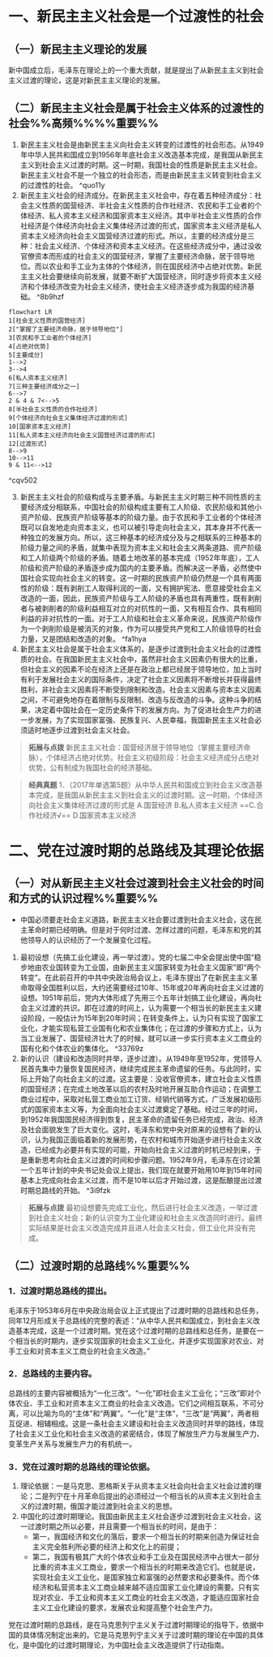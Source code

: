 # 一、新民主主义社会是一个过渡性的社会
## （一）新民主主义理论的发展
新中国成立后，毛泽东在理论上的一个重大贡献，就是提出了从新民主主义到社会主义过渡的理论，这是对新民主主义理论的发展。
## （二）新民主主义社会是属于社会主义体系的过渡性的社会%%高频%%%%重要%%
1. 新民主主义社会是由新民主主义向社会主义转变的过渡性的社会形态。从1949年中华人民共和国成立到1956年年底社会主义改造基本完成，是我国从新民主主义到社会主义过渡的时期。这一时期，我国社会的性质是新民主主义社会。新民主主义社会不是一个独立的社会形态，而是由新民主主义转变到社会主义的过渡性的社会。 ^quo11y
2. 新民主主义社会的经济成分。在新民主主义社会中，存在着五种经济成分：社会主义性质的国营经济、半社会主义性质的合作社经济、农民和手工业者的个体经济、私人资本主义经济和国家资本主义经济。其中半社会主义性质的合作社经济是个体经济向社会主义集体经济过渡的形式，国家资本主义经济是私人资本主义经济向社会主义国营经济过渡的形式。所以，主要的经济成分是三种：社会主义经济、个体经济和资本主义经济。在这些经济成分中，通过没收官僚资本而形成的社会主义的国营经济，掌握了主要经济命脉，居于领导地位。而以农业和手工业为主体的个体经济，则在国民经济中占绝对优势。新民主主义社会要继续向前发展，就要不断扩大国营经济，同时逐步将资本主义经济和个体经济改变为社会主义经济，使社会主义经济逐步成为我国的经济基础。  ^8b9hzf

```mermaid
flowchart LR
1[社会主义性质的国营经济]
2["掌握了主要经济命脉，居于领导地位"]
3[农民和手工业者的个体经济]
4[占绝对优势]
5[主要成分]
1-->2
3-->4
6[私人资本主义经济]
7[三种主要经济成分之一]
6-->7
2 & 4 & 7<-->5
8[半社会主义性质的合作社经济]
9[个体经济向社会主义集体经济过渡的形式]
10[国家资本主义经济]
11[私人资本主义经济向社会主义国营经济过渡的形式]
12[过渡形式]
8-->9
10-->11
9 & 11<-->12
```
^cqv502

3. 新民主主义社会的阶级构成与主要矛盾。与新民主主义时期三种不同性质的主要经济成分相联系，中国社会的阶级构成主要有工人阶级、农民阶级和其他小资产阶级、民族资产阶级等基本的阶级力量。由于农民和手工业者的个体经济既可以自发地走向资本主义，也可以被引导走向社会主义，其本身并不代表一种独立的发展方向。所以，这三种基本的经济成分及与之相联系的三种基本的阶级力量之间的矛盾，就集中表现为资本主义和社会主义两条道路、资产阶级和工人阶级两个阶级的矛盾。随着土地改革的基本完成（1952年年底），工人阶级和资产阶级的矛盾逐步成为国内的主要矛盾。而解决这一矛盾，必然使中国社会实现向社会主义的转变。这一时期的民族资产阶级仍然是一个具有两面性的阶级：既有剥削工人取得利润的一面，又有拥护宪法、愿意接受社会主义改造的一面，因此，民族资产阶级与工人阶级的矛盾也具有两重性，既有剥削者与被剥削者的阶级利益相互对立的对抗性的一面，又有相互合作、具有相同利益的非对抗性的一面。对于工人阶级和社会主义革命来说，民族资产阶级作为一个剥削阶级是被消灭的对象，作为可以接受共产党和工人阶级领导的社会力量，又是团结和改造的对象。
 ^fa1hya
4. 新民主主义社会是属于社会主义体系的，是逐步过渡到社会主义社会的过渡性质的社会。在我国新民主主义社会中，虽然非社会主义因素仍有很大的比重，但社会主义的因素不论在经济上还是在政治上都已经居于领导地位，加上当时有利于发展社会主义的国际条件，决定了社会主义因素将不断增长并获得最终胜利，非社会主义因素将不断受到限制和改造。社会主义因素与资本主义因素之间，不可避免地存在着限制与反限制、改造与反改造的斗争。这种斗争的结果，决定着中国社会在一定历史条件下的发展方向。为了促进社会生产力的进一步发展，为了实现国家富强、民族复兴、人民幸福，我国新民主主义社会必须适时地逐步过渡到社会主义社会。

>**拓展与点拨**
新民主主义社会：国营经济居于领导地位（掌握主要经济命脉），个体经济占绝对优势。社会主义初级阶段：社会主义经济成分占绝对优势，公有制成为我国社会的经济基础。

>**经典真题**
1．（2017年单选第5题）从中华人民共和国成立到社会主义改造基本完成，是我国从新民主主义到社会主义的过渡时期。这一时期，个体经济向社会主义集体经济过渡的形式是
A.国营经济
B.私人资本主义经济
==C.合作社经济√==
D.国家资本主义经济

# 二、党在过渡时期的总路线及其理论依据
## （一）对从新民主主义社会过渡到社会主义社会的时间和方式的认识过程%%重要%%
- 中国必须要走社会主义道路，新民主主义社会要过渡到社会主义社会，这在民主革命时期已经明确。但是对于何时过渡、怎样过渡的问题，毛泽东和党的其他领导人的认识经历了一个发展变化过程。
1. 最初设想（先搞工业化建设，再一举过渡）。党的七届二中全会提出使中国“稳步地由农业国转变为工业国，由新民主主义国家转变为社会主义国家”即“两个转变”。在此前召开的中共中央政治局会议上，毛泽东提出了在新民主主义革命取得全国胜利以后，大约还需要经过10年、15年或20年再向社会主义过渡的设想。1951年前后，党内大体形成了先用三个五年计划搞工业化建设，再向社会主义过渡的共识。即在过渡的时间上，认为需要一个相当长的新民主主义建设阶段，一般估计为15年到20年时间；在转变条件上，认为只有实现了国家工业化，才能实现私营工业国有化和农业集体化；在过渡的步骤和方式上，认为当工业发展了、国营经济壮大了的时候，就可以进一步实行资本主义工商业的国有化和个体农业的集体化。 ^33769z
2. 新的认识（建设和改造同时并举，逐步过渡）。从1949年至1952年，党领导人民首先集中力量恢复国民经济，继续完成民主革命遗留的任务。与此同时，实际上开始了向社会主义的过渡。这主要是：没收官僚资本，建立社会主义性质的国营经济；在完成土地改革以后的农村及时地开展互助合作运动；在调整工商业过程中，采取对私营工商业加工订货、经销代销等方式，广泛发展初级形式的国家资本主义等，为全面向社会主义过渡奠定了基础。经过三年的时间，到1952年我国国民经济得到恢复，民主革命的遗留任务已经完成，政治、经济及社会面貌发生了巨大变化。这时，毛泽东和党中央对原来的设想有了新的认识，认为我国正面临着新的发展形势，在农村和城市开始逐步进行社会主义改造，已经成为必要并有实现的可能，开始向社会主义过渡的时机已经到来，于是重新思考向社会主义过渡的时间和步骤问题。1952年9月，毛泽东在讨论第一个五年计划的中央书记处会议上提出，我们现在就要开始用10年到15年时间基本上完成向社会主义过渡，而不是10年以后才开始过渡，这是酝酿提出过渡时期总路线的开始。 ^3i9fzk

>**拓展与点拨**
最初设想要先完成工业化，然后进行社会主义改造，一举过渡到社会主义社会；新的认识变为工业化建设和社会主义改造同时进行。最终实际结果是社会主义改造完成井且进人社会主义社会，但工业化并没有完成。
## （二）过渡时期的总路线%%重要%%
### 1．过渡时期总路线的提出。
毛泽东于1953年6月在中央政治局会议上正式提出了过渡时期的总路线和总任务，同年12月形成关于总路线的完整的表述：“从中华人民共和国成立，到社会主义改造基本完成，这是一个过渡时期。党在这个过渡时期的总路线和总任务，是要在一个相当长的时期内，逐步实现国家的社会主义工业化，并逐步实现国家对农业、对手工业和对资本主义工商业的社会主义改造。”
### 2．总路线的主要内容。
总路线的主要内容被概括为“一化三改”。“一化”即社会主义工业化；“三改”即对个体农业、手工业和对资本主义工商业的社会主义改造。它们之间相互联系，不可分离，可以比喻为鸟的“主体”和“两翼”。“一化”是“主体”，“三改”是“两翼”，两者相互促进、相辅相成。这是一条社会主义建设和社会主义改造同时并举的路线，体现了社会主义工业化和社会主义改造的紧密结合，体现了解放生产力与发展生产力、变革生产关系与发展生产力的有机统一。
### 3．党在过渡时期的总路线的理论依据。
1. 理论依据：一是马克思、恩格斯关于从资本主义社会向社会主义社会过渡的理论；二是列宁在十月革命后提出的必须经过一个相当长的从资本主义到社会主义的过渡时期，俄国才能过渡到社会主义的思想。
2. 中国化的过渡时期理论。我国由新民主主义社会逐步过渡到社会主义社会，这一过渡时期之所以必要，并且需要一个相当长的时间，是由于：
	- 第一，我国经济和文化的落后，要求一个相当长的时期来创造为保证社会主义完全胜利所必要的经济上和文化上的前提；
	- 第二，我国有极其广大的个体农业和手工业及在国民经济中占很大一部分比重的资本主义工商业，要求一个相当长的时期来改造它们。也就是说，实现社会主义工业化，是国家独立和富强的必然要求和必要条件。而个体经济和私营资本主义工商业越来越不适应国家工业化建设的需要。只有实现对农业、手工业和资本主义工商业的社会主义改造，才能适应国家社会主义工业化建设的要求，发展农业和提高整个社会生产力。

党在过渡时期的总路线，是在马克思列宁主义关于过渡时期理论的指导下，依据中国的具体情况制定出来的。它是马克思列宁主义关于过渡时期的理论在中国的具体化，是中国化的过渡时期理论，为中国社会主义改造提供了行动指南。